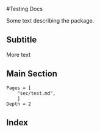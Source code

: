 #Testing Docs
 
Some text describing the package.
 
## Subtitle
 
More text
 
## Main Section
```@contents
Pages = [
    "sec/test.md",
    ]
Depth = 2
```
 
## Index
 
```@index
```
